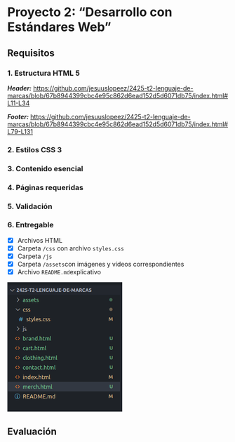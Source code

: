 # **Proyecto 2: “Desarrollo con Estándares Web”**
## Requisitos
### 1. Estructura HTML 5
***Header:***
https://github.com/jesuuslopeez/2425-t2-lenguaje-de-marcas/blob/67b8944399cbc4e95c862d6ead152d5d6071db75/index.html#L11-L34

***Footer:*** 
https://github.com/jesuuslopeez/2425-t2-lenguaje-de-marcas/blob/67b8944399cbc4e95c862d6ead152d5d6071db75/index.html#L79-L131

### 2. Estilos CSS 3

### 3. Contenido esencial

### 4. Páginas requeridas

### 5. Validación

### 6. Entregable
 - [x] Archivos HTML
 - [x] Carpeta `/css` con archivo `styles.css`
 - [x] Carpeta `/js`
 - [x] Carpeta `/assets`con imágenes y vídeos correspondientes
 - [x] Archivo `README.md`explicativo  
 
![Estructura de carpetas y entregables.](assets/estructura.png)  

## Evaluación
